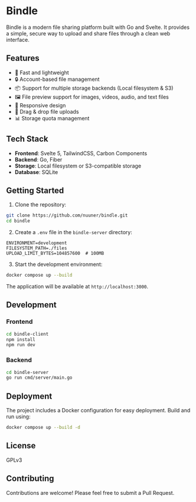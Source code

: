 # Bindle

Bindle is a modern file sharing platform built with Go and Svelte. It provides a simple, secure way to upload and share files through a clean web interface.

## Features

- 🚀 Fast and lightweight
- 🔒 Account-based file management
- 📦 Support for multiple storage backends (Local filesystem & S3)
- 🖼️ File preview support for images, videos, audio, and text files
- 📱 Responsive design
- 🎯 Drag & drop file uploads
- 📊 Storage quota management

## Tech Stack

- **Frontend**: Svelte 5, TailwindCSS, Carbon Components
- **Backend**: Go, Fiber
- **Storage**: Local filesystem or S3-compatible storage
- **Database**: SQLite

## Getting Started

1. Clone the repository:
```bash
git clone https://github.com/nuuner/bindle.git
cd bindle
```

2. Create a `.env` file in the `bindle-server` directory:
```env
ENVIRONMENT=development
FILESYSTEM_PATH=./files
UPLOAD_LIMIT_BYTES=104857600  # 100MB
```

3. Start the development environment:
```bash
docker compose up --build
```

The application will be available at `http://localhost:3000`.

## Development

### Frontend

```bash
cd bindle-client
npm install
npm run dev
```

### Backend

```bash
cd bindle-server
go run cmd/server/main.go
```

## Deployment

The project includes a Docker configuration for easy deployment. Build and run using:

```bash
docker compose up --build -d
```

## License

GPLv3

## Contributing

Contributions are welcome! Please feel free to submit a Pull Request.